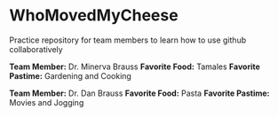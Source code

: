 # WhoMovedMyCheese
Practice repository for team members to learn how to use github collaboratively 

**Team Member:** Dr. Minerva Brauss     **Favorite Food:** Tamales    **Favorite Pastime:**  Gardening and Cooking

**Team Member:** Dr. Dan Brauss         **Favorite Food:** Pasta      **Favorite Pastime:** Movies and Jogging 
